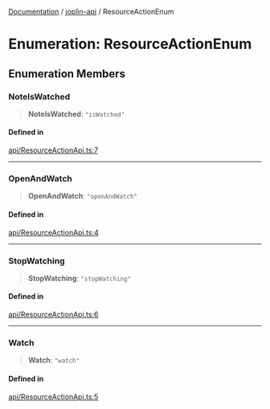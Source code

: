 [Documentation](../../packages.md) / [joplin-api](../index.md) / ResourceActionEnum

# Enumeration: ResourceActionEnum

## Enumeration Members

### NoteIsWatched

> **NoteIsWatched**: `"isWatched"`

#### Defined in

[api/ResourceActionApi.ts:7](https://github.com/rxliuli/joplin-utils/blob/4824c3237f6c8bc282f001f71c149c89286aefdc/packages/joplin-api/src/api/ResourceActionApi.ts#L7)

---

### OpenAndWatch

> **OpenAndWatch**: `"openAndWatch"`

#### Defined in

[api/ResourceActionApi.ts:4](https://github.com/rxliuli/joplin-utils/blob/4824c3237f6c8bc282f001f71c149c89286aefdc/packages/joplin-api/src/api/ResourceActionApi.ts#L4)

---

### StopWatching

> **StopWatching**: `"stopWatching"`

#### Defined in

[api/ResourceActionApi.ts:6](https://github.com/rxliuli/joplin-utils/blob/4824c3237f6c8bc282f001f71c149c89286aefdc/packages/joplin-api/src/api/ResourceActionApi.ts#L6)

---

### Watch

> **Watch**: `"watch"`

#### Defined in

[api/ResourceActionApi.ts:5](https://github.com/rxliuli/joplin-utils/blob/4824c3237f6c8bc282f001f71c149c89286aefdc/packages/joplin-api/src/api/ResourceActionApi.ts#L5)
